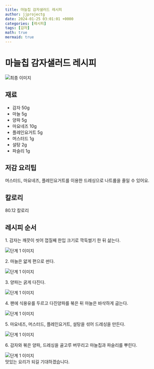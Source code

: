 ```yaml
---
title: 마늘칩 감자샐러드 레시피
author: jjprojectg
date: 2024-01-25 03:01:01 +0000
categories: [레시피]
tags: [감자]
math: true
mermaid: true
---
```

<meta name="og:type" content="website"/>
<meta charset="UTF-8"/>
<div class="header">
  <h1>마늘칩 감자샐러드 레시피</h1>
</div>

<div class="container my-4">
  <div class="row">
    <div class="col-12 col-md-6">
      <div class="recipe-image">
        <img src="http://www.foodsafetykorea.go.kr/uploadimg/20190409/20190409050910_1554797350561.jpg" class="step-image" alt="최종 이미지"/>
      </div>
    </div>
    <div class="col-12 col-md-6">
      <div class="ingredients">
        <h2>재료</h2>
        <ul class="card">
          <li> 감자 50g </li>
          <li>  마늘 5g </li>
          <li>  양파 5g </li>
          <li>  마요네즈 10g </li>
          <li>  플레인요거트 5g </li>
          <li>  머스터드 1g </li>
          <li>  설탕 2g </li>
          <li>  파슬리 1g </li>
</ul>
      </div>
    </div>
    <div class="col-12 col-md-6">
      <div class="ingredients">
        <h2>저감 요리팁</h2>
        <div class="card"> 
          <p>
            머스터드, 마요네즈, 플레인요거트를 이용한 드레싱으로 나트륨을 줄일 수 있어요.
          </p>
        </div>
      </div>
      <div class="ingredients">
        <h2>칼로리</h2>
        <div class="card"> 
          <p>
            80.12 칼로리
          </p>
        </div>
      </div>
    </div>
  </div>

  <h2 class="my-4">레시피 순서</h2>
  <div class="card recipe-card">
    <div class="card-body recipe-step">
      <p class="card-text step-description">1. 감자는 깨끗이 씻어 껍질째 한입 크기로 깍둑썰기 한 뒤 삶는다.</p>
      <img src="http://www.foodsafetykorea.go.kr/uploadimg/20190409/20190409050945_1554797385380.jpg" alt="단계 1 이미지" class="step-image"/>
    </div>
  </div>
  <div class="card recipe-card">
    <div class="card-body recipe-step">
      <p class="card-text step-description">2. 마늘은 얇게 편으로 썬다.</p>
      <img src="http://www.foodsafetykorea.go.kr/uploadimg/20190409/20190409050956_1554797396990.jpg" alt="단계 1 이미지" class="step-image"/>
    </div>
  </div>
  <div class="card recipe-card">
    <div class="card-body recipe-step">
      <p class="card-text step-description">3. 양파는 굵게 다진다.</p>
      <img src="http://www.foodsafetykorea.go.kr/uploadimg/20190409/20190409051009_1554797409611.jpg" alt="단계 1 이미지" class="step-image"/>
    </div>
  </div>
  <div class="card recipe-card">
    <div class="card-body recipe-step">
      <p class="card-text step-description">4. 팬에 식용유를 두르고 다진양파를 볶은 뒤 마늘은 바삭하게 굽는다.</p>
      <img src="http://www.foodsafetykorea.go.kr/uploadimg/20190409/20190409051023_1554797423839.jpg" alt="단계 1 이미지" class="step-image"/>
    </div>
  </div>
  <div class="card recipe-card">
    <div class="card-body recipe-step">
      <p class="card-text step-description">5. 마요네즈, 머스터드, 플레인요거트, 설탕을 섞어 드레싱을 만든다.</p>
      <img src="http://www.foodsafetykorea.go.kr/uploadimg/20190409/20190409051039_1554797439434.jpg" alt="단계 1 이미지" class="step-image"/>
    </div>
  </div>
  <div class="card recipe-card">
    <div class="card-body recipe-step">
      <p class="card-text step-description">6. 감자와 볶은 양파, 드레싱을 골고루 버무리고 마늘칩과 파슬리를 뿌린다.</p>
      <img src="http://www.foodsafetykorea.go.kr/uploadimg/20190409/20190409051055_1554797455737.jpg" alt="단계 1 이미지" class="step-image"/>
    </div>
  </div>

</div>
맛있는 요리가 되길 기대하겠습니다.
